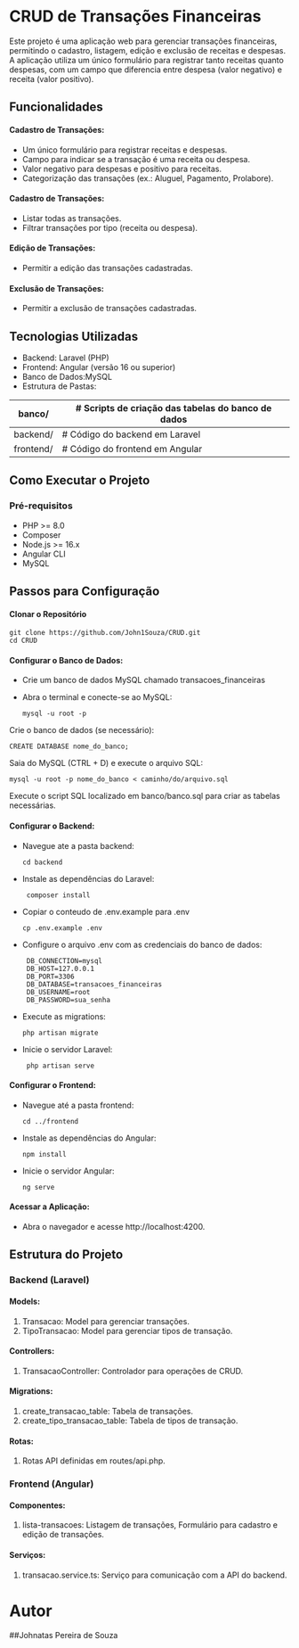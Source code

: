 # CRUD de Transações Financeiras
Este projeto é uma aplicação web para gerenciar transações financeiras, permitindo o cadastro, listagem, edição e exclusão de receitas e despesas. A aplicação utiliza um único formulário para registrar tanto receitas quanto despesas, com um campo que diferencia entre despesa (valor negativo) e receita (valor positivo).

## Funcionalidades
  #### Cadastro de Transações:
  - Um único formulário para registrar receitas e despesas.
  - Campo para indicar se a transação é uma receita ou despesa.
  - Valor negativo para despesas e positivo para receitas.
  - Categorização das transações (ex.: Aluguel, Pagamento, Prolabore).

 #### Cadastro de Transações:
  - Listar todas as transações.
  - Filtrar transações por tipo (receita ou despesa).

 #### Edição de Transações:
  - Permitir a edição das transações cadastradas.

 #### Exclusão de Transações:
  - Permitir a exclusão de transações cadastradas.

## Tecnologias Utilizadas
  - Backend: Laravel (PHP)
  - Frontend: Angular (versão 16 ou superior)
  - Banco de Dados:MySQL
  - Estrutura de Pastas:

  | banco/         |# Scripts de criação das tabelas do banco de dados |
  |----------------|---------------------------------------------------|
  |backend/        |# Código do backend em Laravel |
  |frontend/       |# Código do frontend em Angular |

## Como Executar o Projeto
### Pré-requisitos
  - PHP >= 8.0
  - Composer
  - Node.js >= 16.x
  - Angular CLI
  - MySQL

## Passos para Configuração
  #### Clonar o Repositório
  
    git clone https://github.com/John1Souza/CRUD.git
    cd CRUD
  
  #### Configurar o Banco de Dados:
  - Crie um banco de dados MySQL chamado transacoes_financeiras
  - Abra o terminal e conecte-se ao MySQL:

        mysql -u root -p

  Crie o banco de dados (se necessário):

    CREATE DATABASE nome_do_banco;

  Saia do MySQL (CTRL + D) e execute o arquivo SQL:

    mysql -u root -p nome_do_banco < caminho/do/arquivo.sql
  Execute o script SQL localizado em banco/banco.sql para criar as tabelas necessárias.
      
  #### Configurar o Backend:
  - Navegue ate a pasta backend:

        cd backend
       
   - Instale as dependências do Laravel:
    
          composer install
   - Copiar o conteudo de .env.example para .env

         cp .env.example .env
     
   - Configure o arquivo .env com as credenciais do banco de dados:
      
          DB_CONNECTION=mysql
          DB_HOST=127.0.0.1
          DB_PORT=3306
          DB_DATABASE=transacoes_financeiras
          DB_USERNAME=root
          DB_PASSWORD=sua_senha
      
   - Execute as migrations:

         php artisan migrate

   - Inicie o servidor Laravel:

          php artisan serve

  #### Configurar o Frontend:
  - Navegue até a pasta frontend:

        cd ../frontend

  - Instale as dependências do Angular:
  
        npm install

  - Inicie o servidor Angular:

        ng serve

#### Acessar a Aplicação:
- Abra o navegador e acesse http://localhost:4200.
     
## Estrutura do Projeto
### Backend (Laravel)

#### Models:
1. Transacao: Model para gerenciar transações.
2. TipoTransacao: Model para gerenciar tipos de transação.
#### Controllers:
1. TransacaoController: Controlador para operações de CRUD.
#### Migrations:
1. create_transacao_table: Tabela de transações.
2. create_tipo_transacao_table: Tabela de tipos de transação.
#### Rotas:
1. Rotas API definidas em routes/api.php.

### Frontend (Angular)
#### Componentes:
  1. lista-transacoes: Listagem de transações, Formulário para cadastro e edição de transações. 
#### Serviços:
  1. transacao.service.ts: Serviço para comunicação com a API do backend.

# Autor
##Johnatas Pereira de Souza
